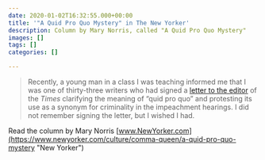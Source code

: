 ```yaml
---
date: 2020-01-02T16:32:55.000+00:00
title: '"A Quid Pro Quo Mystery" in The New Yorker'
description: Column by Mary Norris, called "A Quid Pro Quo Mystery"
images: []
tags: []
categories: []

---
```

> Recently, a young man in a class I was teaching informed me that I was one of thirty-three writers who had signed a [letter to the editor](https://www.nytimes.com/2019/11/08/opinion/letters/quid-pro-quo.html) of the _Times_ clarifying the meaning of “quid pro quo” and protesting its use as a synonym for criminality in the impeachment hearings. I did not remember signing the letter, but I wished I had.

Read the column by Mary Norris [www.NewYorker.com](https://www.newyorker.com/culture/comma-queen/a-quid-pro-quo-mystery "New Yorker")